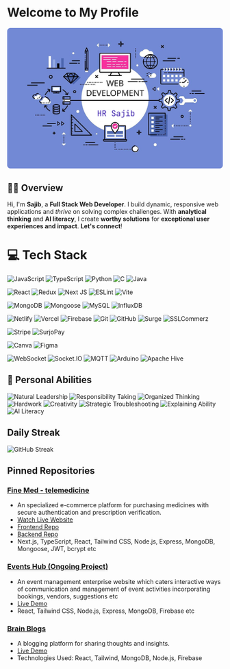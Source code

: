 # Welcome to My Profile

![Banner Image](https://github.com/Hr-Sajib/Hr-Sajib/blob/main/banner.png)

## 🕵️‍♂️ Overview
Hi, I'm **Sajib**, a **Full Stack Web Developer**. I build dynamic, responsive web applications and *thrive* on solving complex challenges. With **analytical thinking** and **AI literacy**, I create **worthy solutions** for **exceptional user experiences and impact**. **Let's connect**!

# 💻 Tech Stack

![JavaScript](https://img.shields.io/badge/javascript-%23F7DF1E.svg?style=for-the-badge&logo=javascript&logoColor=black)
![TypeScript](https://img.shields.io/badge/typescript-%23007ACC.svg?style=for-the-badge&logo=typescript&logoColor=white)
![Python](https://img.shields.io/badge/python-%233670A0.svg?style=for-the-badge&logo=python&logoColor=ffdd54)
![C](https://img.shields.io/badge/c-%2300599C.svg?style=for-the-badge&logo=c&logoColor=white)
![Java](https://img.shields.io/badge/java-%23ED8B00.svg?style=for-the-badge&logo=openjdk&logoColor=white)

![React](https://img.shields.io/badge/react-%2361DAFB.svg?style=for-the-badge&logo=react&logoColor=black)
![Redux](https://img.shields.io/badge/redux-%23764ABC.svg?style=for-the-badge&logo=redux&logoColor=white)
![Next JS](https://img.shields.io/badge/Next-%23E0E0E0.svg?style=for-the-badge&logo=next.js&logoColor=black)
![ESLint](https://img.shields.io/badge/ESLint-%234B3263.svg?style=for-the-badge&logo=eslint&logoColor=white)
![Vite](https://img.shields.io/badge/Vite-%23646CFF.svg?style=for-the-badge&logo=vite&logoColor=white)

![MongoDB](https://img.shields.io/badge/MongoDB-%234ea94b.svg?style=for-the-badge&logo=mongodb&logoColor=white)
![Mongoose](https://img.shields.io/badge/Mongoose-%23880000.svg?style=for-the-badge&logo=mongoose&logoColor=white)
![MySQL](https://img.shields.io/badge/mysql-%234479A1.svg?style=for-the-badge&logo=mysql&logoColor=white)
![InfluxDB](https://img.shields.io/badge/InfluxDB-%2322ADF6.svg?style=for-the-badge&logo=InfluxDB&logoColor=white)

![Netlify](https://img.shields.io/badge/netlify-%2300C7B7.svg?style=for-the-badge&logo=netlify&logoColor=white)
![Vercel](https://img.shields.io/badge/vercel-%23E0E0E0.svg?style=for-the-badge&logo=vercel&logoColor=black)
![Firebase](https://img.shields.io/badge/firebase-%23039BE5.svg?style=for-the-badge&logo=firebase&logoColor=white)
![Git](https://img.shields.io/badge/git-%23F05033.svg?style=for-the-badge&logo=git&logoColor=white)
![GitHub](https://img.shields.io/badge/github-%23E0E0E0.svg?style=for-the-badge&logo=github&logoColor=black)
![Surge](https://img.shields.io/badge/surge-%23663399.svg?style=for-the-badge&logo=surge&logoColor=white)
![SSLCommerz](https://img.shields.io/badge/SSLCommerz-%23FF6200.svg?style=for-the-badge&logo=sslcommerz&logoColor=white)

![Stripe](https://img.shields.io/badge/Stripe-%236772E5.svg?style=for-the-badge&logo=stripe&logoColor=white)
![SurjoPay](https://img.shields.io/badge/SurjoPay-%2300A651.svg?style=for-the-badge&logo=surjopay&logoColor=white)

![Canva](https://img.shields.io/badge/Canva-%2300C4CC.svg?style=for-the-badge&logo=Canva&logoColor=white)
![Figma](https://img.shields.io/badge/figma-%23F24E1E.svg?style=for-the-badge&logo=figma&logoColor=white)

![WebSocket](https://img.shields.io/badge/WebSocket-%23F05033.svg?style=for-the-badge&logo=websocket&logoColor=black)
![Socket.IO](https://img.shields.io/badge/Socket.IO-%23E0E0E0.svg?style=for-the-badge&logo=socket.io&logoColor=black)
![MQTT](https://img.shields.io/badge/MQTT-%23660000.svg?style=for-the-badge&logo=mqtt&logoColor=white)
![Arduino](https://img.shields.io/badge/Arduino-%2300979D.svg?style=for-the-badge&logo=Arduino&logoColor=white)
![Apache Hive](https://img.shields.io/badge/Apache%20Hive-%23FDEE21.svg?style=for-the-badge&logo=apachehive&logoColor=black)

## 🧠 Personal Abilities

![Natural Leadership](https://img.shields.io/badge/Natural%20Leadership-%23FF6F61.svg?style=for-the-badge&logoColor=white)
![Responsibility Taking](https://img.shields.io/badge/Responsibility%20Taking-%23FF6F61.svg?style=for-the-badge&logoColor=white)
![Organized Thinking](https://img.shields.io/badge/Organized%20Thinking-%23FF6F61.svg?style=for-the-badge&logoColor=white)
![Hardwork](https://img.shields.io/badge/Hardwork-%23FF6F61.svg?style=for-the-badge&logoColor=white)
![Creativity](https://img.shields.io/badge/Creativity-%23FF6F61.svg?style=for-the-badge&logoColor=white)
![Strategic Troubleshooting](https://img.shields.io/badge/Strategic%20Troubleshooting-%23FF6F61.svg?style=for-the-badge&logoColor=white)
![Explaining Ability](https://img.shields.io/badge/Explaining%20Ability-%23FF6F61.svg?style=for-the-badge&logoColor=white)
![AI Literacy](https://img.shields.io/badge/AI%20Literacy-%234ea94b.svg?style=for-the-badge&logoColor=white)

## Daily Streak
![GitHub Streak](https://github-readme-streak-stats.herokuapp.com/?user=Hr-Sajib)

## Pinned Repositories

### [Fine Med - telemedicine](https://github.com/Hr-Sajib/Fine-Med-server)
- An specialized e-commerce platform for purchasing medicines with secure authentication and prescription verification.
- [Watch Live Website](https://fine-med-client.vercel.app/)
- [Frontend Repo](https://github.com/Hr-Sajib/FineMed-client)
- [Backend Repo](https://github.com/Hr-Sajib/Fine-Med-server)
- Next.js, TypeScript, React, Tailwind CSS, Node.js, Express, MongoDB, Mongoose, JWT, bcrypt etc

### [Events Hub (Ongoing Project)](https://github.com/Hr-Sajib/Snap-News)
- An event management enterprise website which caters interactive ways of communication and management of event activities incorporating bookings, vendors, suggestions etc
- [Live Demo](https://event-hub.surge.sh/)
- React, Tailwind CSS, Node.js, Express, MongoDB, Firebase etc

### [Brain Blogs](https://github.com/Hr-Sajib/Brain-Blogs)
- A blogging platform for sharing thoughts and insights.
- [Live Demo](https://brain-blogs.web.app)
- Technologies Used: React, Tailwind, MongoDB, Node.js, Firebase
